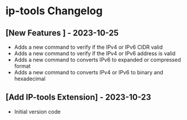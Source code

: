 # ip-tools Changelog

## [New Features ] - 2023-10-25

- Adds a new command to verify if the IPv4 or IPv6 CIDR valid
- Adds a new command to verify if the IPv4 or IPv6 address is valid
- Adds a new command to converts IPv6 to expanded or compressed format
- Adds a new command to converts IPv4 or IPv6 to binary and hexadecimal

## [Add IP-tools Extension] - 2023-10-23

- Initial version code
